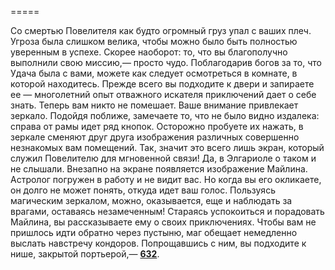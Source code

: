 =====

Со смертью Повелителя как будто огромный груз упал с ваших плеч. Угроза была слишком велика, чтобы можно было быть полностью уверенным в успехе. Скорее наоборот: то, что вы благополучно выполнили свою миссию,— просто чудо. Поблагодарив богов за то, что Удача была с вами, можете как следует осмотреться в комнате, в которой находитесь. Прежде всего вы подходите к двери и запираете ее — многолетний опыт отважного искателя приключений дает о себе знать. Теперь вам никто не помешает. Ваше внимание привлекает зеркало. Подойдя поближе, замечаете то, что не было видно издалека: справа от рамы идет ряд кнопок. Осторожно пробуете их нажать, в зеркале сменяют друг друга изображения различных совершенно незнакомых вам помещений. Так, значит это всего лишь экран, который служил Повелителю для мгновенной связи! Да, в Элгариоле о таком и не слышали. Внезапно на экране появляется изображение Майлина. Астролог погружен в работу и не видит вас. Но когда вы его окликаете, он долго не может понять, откуда идет ваш голос. Пользуясь магическим зеркалом, можно, оказывается, еще и наблюдать за врагами, оставаясь незамеченным! Стараясь успокоиться и порадовать Майлина, вы рассказываете ему о своих приключениях. Чтобы вам не пришлось идти обратно через пустыню, маг обещает немедленно выслать навстречу кондоров. Попрощавшись с ним, вы подходите к нише, закрытой портьерой,— [**632**](#n_632).

